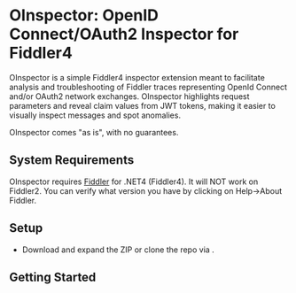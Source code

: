 # OInspector:  OpenID Connect/OAuth2 Inspector for Fiddler4

OInspector is a simple Fiddler4 inspector extension meant to facilitate analysis and troubleshooting of Fiddler traces representing OpenId Connect and/or OAuth2 network exchanges.
OInspector highlights request parameters and reveal claim values from JWT tokens, making it easier to visually inspect messages and spot anomalies.

OInspector comes "as is", with no guarantees. 

## System Requirements

OInspector requires [Fiddler](http://www.telerik.com/download/fiddler) for .NET4 (Fiddler4). It will NOT work on Fiddler2. 
You can verify what version you have by clicking on Help->About Fiddler.
 

## Setup



- Download and expand the ZIP or clone the repo via . 


## Getting Started